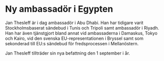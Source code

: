 # Ny ambassadör i Egypten

Jan Thesleff är i dag ambassadör i Abu Dhabi. Han har tidigare varit Stockholmsbaserat sändebud i Tunis och Tripoli samt ambassadör i Riyadh. Han har även tjänstgjort bland annat vid ambassaderna i Damaskus, Tokyo och Kairo, vid den svenska EU\-representationen i Bryssel samt som sekonderad till EU:s sändebud för fredsprocessen i Mellanöstern.

Jan Thesleff tillträder sin nya befattning den 1 september i år.
